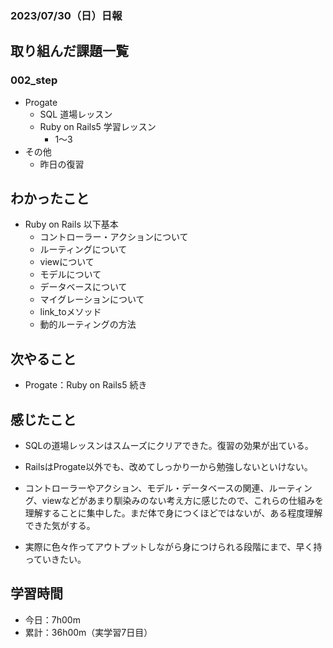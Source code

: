 ### 2023/07/30（日）日報

## 取り組んだ課題一覧
### 002_step
- Progate
    - SQL 道場レッスン
    - Ruby on Rails5 学習レッスン
        - 1〜3
- その他
    - 昨日の復習
## わかったこと
- Ruby on Rails 以下基本
    - コントローラー・アクションについて
    - ルーティングについて
    - viewについて
    - モデルについて
    - データベースについて
    - マイグレーションについて
    - link_toメソッド
    - 動的ルーティングの方法

## 次やること
- Progate：Ruby on Rails5 続き
## 感じたこと
- SQLの道場レッスンはスムーズにクリアできた。復習の効果が出ている。

- RailsはProgate以外でも、改めてしっかり一から勉強しないといけない。
- コントローラーやアクション、モデル・データベースの関連、ルーティング、viewなどがあまり馴染みのない考え方に感じたので、これらの仕組みを理解することに集中した。まだ体で身につくほどではないが、ある程度理解できた気がする。
- 実際に色々作ってアウトプットしながら身につけられる段階にまで、早く持っていきたい。

## 学習時間
- 今日：7h00m
- 累計：36h00m（実学習7日目）


